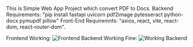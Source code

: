 This is Simple Web App Project which convert PDF to Docs.
Backend Requirements: "pip install fastapi uvicorn pdf2image pytesseract python-docx pymupdf pillow"
Front-End Requiremnts: "axios, react, vite, react-dom, react-router-dom".

Frontend Working:
![Frontend](https://github.com/user-attachments/assets/96058cac-a1ca-4422-9745-49e7a2582679)
Backend Working Fine:
![Working Backend](https://github.com/user-attachments/assets/dea55f62-02ff-4f53-b69a-c57cad26bc14)
